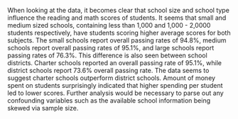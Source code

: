 When looking at the data, it becomes clear that school size and school type influence the reading and math scores of students. 
It seems that small and medium sized schools, containing less than 1,000 and 1,000 - 2,0000 students respectively, have students scoring higher average scores for both
subjects. The small schools report overall passing rates of 94.8%, medium schools report overall passing rates of 95.1%, and large schools report passing rates
of 76.3%. This difference is also seen between school districts. Charter schools reported an overall passing rate of 95.1%, while district schools report 73.6% overall passing rate. The data seems to suggest charter schools outperform district schools. Amount of money spent on students surprisingly indicated that higher spending per student led to lower scores. Further analysis would be necessary to parse out any confounding variables such as the available school information being skewed via sample size.
